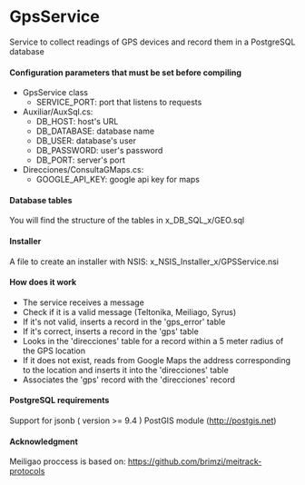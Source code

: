 # GpsService
Service to collect readings of GPS devices and record them in a PostgreSQL database

#### Configuration parameters that must be set before compiling
* GpsService class
    * SERVICE_PORT: port that listens to requests
* Auxiliar/AuxSql.cs:
    * DB_HOST: host's URL
    * DB_DATABASE: database name
    * DB_USER: database's user
    * DB_PASSWORD: user's password
    * DB_PORT: server's port
* Direcciones/ConsultaGMaps.cs:
    * GOOGLE_API_KEY: google api key for maps

#### Database tables
You will find the structure of the tables in x_DB_SQL_x/GEO.sql

#### Installer
A file to create an installer with NSIS: x_NSIS_Installer_x/GPSService.nsi

#### How does it work
* The service receives a message
* Check if it is a valid message (Teltonika, Meiliago, Syrus)
* If it's not valid, inserts a record in the 'gps_error' table
* If it's correct, inserts a record in the 'gps' table
* Looks in the 'direcciones' table for a record within a 5 meter radius of the GPS location
* If it does not exist, reads from Google Maps the address corresponding to the location and inserts it into the 'direcciones' table
* Associates the 'gps' record with the 'direcciones' record

#### PostgreSQL requirements
Support for jsonb ( version >= 9.4 )
PostGIS module (http://postgis.net)

#### Acknowledgment
Meiligao proccess is based on: https://github.com/brimzi/meitrack-protocols
